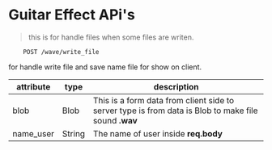 # Guitar Effect APi's

> this is for handle files when some files are writen.

```
    POST /wave/write_file
```

for handle write file and save name file for show on client.

<!-- prettier-ignore -->
| attribute | type   | description |
| --------- | ------ | ---------------------------------------------------------------------------------------------------- |
| blob      | Blob   | This is a form data from client side to server type is from data is Blob to make file sound **.wav** |
| name_user | String | The name of user inside **req.body**                                                             |
